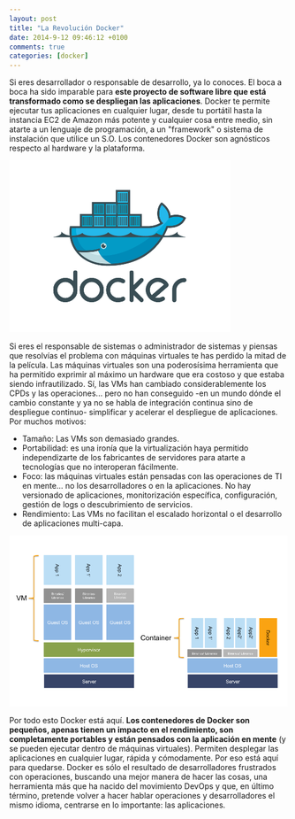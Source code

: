 ```yaml
---
layout: post
title: "La Revolución Docker"
date: 2014-9-12 09:46:12 +0100
comments: true
categories: [docker]
---
```


Si eres desarrollador o responsable de desarrollo, ya lo conoces. El boca a boca ha sido imparable para **este proyecto de software libre que está transformado como se despliegan las aplicaciones**. Docker te permite ejecutar tus aplicaciones en cualquier lugar, desde tu portátil hasta la instancia EC2 de Amazon más potente y cualquier cosa entre medio, sin atarte a un lenguaje de programación, a un "framework" o sistema de instalación que utilice un S.O. Los contenedores Docker son agnósticos respecto al hardware y la plataforma.

![dockerlogo](/images/blog/docker-transparent-400x310.png)
<!-- MORE -->

Si eres el responsable de sistemas o administrador de sistemas y piensas que resolvías el problema con máquinas virtuales te has perdido la mitad de la película. Las máquinas virtuales son una poderosísima herramienta que ha permitido exprimir al máximo un hardware que era costoso y que estaba siendo infrautilizado. Sí, las VMs han cambiado considerablemente los CPDs y las operaciones... pero no han conseguido -en un mundo dónde el cambio constante y ya no se habla de integración continua sino de despliegue continuo- simplificar y acelerar el despliegue de aplicaciones. Por muchos motivos:

* 	Tamaño: Las VMs son demasiado grandes.
* 	Portabilidad: es una ironía que la virtualización haya permitido independizarte de los fabricantes de servidores para atarte a tecnologías que no interoperan fácilmente.
* 	Foco: las máquinas virtuales están pensadas con las operaciones de TI en mente... no los desarrolladores o en la aplicaciones. No hay versionado de aplicaciones, monitorización específica, configuración, gestión de logs o descubrimiento de servicios.
* 	Rendimiento: Las VMs no facilitan el escalado horizontal o el desarrollo de aplicaciones multi-capa.

![DockerandVMs](/images/blog/VMs-Docker-trans-1000x611.png)

Por todo esto Docker está aquí. **Los contenedores de Docker son pequeños, apenas tienen un impacto en el rendimiento, son completamente portables y están pensados con la aplicación en mente**  (y se pueden ejecutar dentro de máquinas virtuales).  Permiten desplegar las aplicaciones en cualquier lugar, rápida y cómodamente. Por eso está aquí para quedarse. Docker es sólo el resultado de desarrolladores frustrados con operaciones, buscando una mejor manera de hacer las cosas, una herramienta más que ha nacido del movimiento DevOps y que, en último término, pretende volver a hacer hablar operaciones y desarrolladores el mismo idioma, centrarse en lo importante: las aplicaciones.

